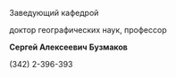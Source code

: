Заведующий кафедрой
   

 доктор географических наук, профессор
   

**Сергей Алексеевич** 
**Бузмаков** 
  

 (342) 2-396-393
   


  